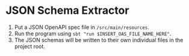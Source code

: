 # JSON Schema Extractor

1. Put a JSON OpenAPI spec file in `/src/main/resources`.
2. Run the program using `sbt "run $INSERT_OAS_FILE_NAME_HERE"`.
3. The JSON schemas will be written to their own individual files in the project root.